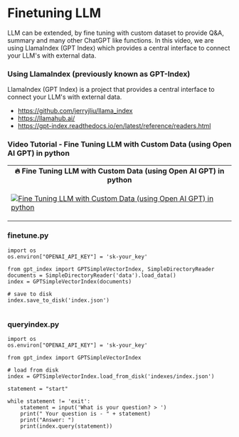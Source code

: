 # Finetuning LLM # 
LLM can be  extended, by fine tuning with custom dataset to provide Q&A, summary and many other ChatGPT like functions.  In this video, we are using LlamaIndex (GPT Index) which provides a central interface to connect your LLM's with external data. 

### Using LlamaIndex (previously known as GPT-Index)
LlamaIndex (GPT Index) is a project that provides a central interface to connect your LLM's with external data. 

- https://github.com/jerryjliu/llama_index
- https://llamahub.ai/
- https://gpt-index.readthedocs.io/en/latest/reference/readers.html


### Video Tutorial - Fine Tuning LLM with Custom Data (using Open AI GPT) in python
<table class="table table-striped table-bordered table-vcenter">
    <tr>
        <td align="center"><b>🔥&nbsp;Fine Tuning LLM with Custom Data (using Open AI GPT) in python</b></td>
    </tr>
    <tr>
        <td>
            <div>
                
[![Fine Tuning LLM with Custom Data (using Open AI GPT) in python](https://img.youtube.com/vi/6aOzoJKNLKQ/0.jpg)](https://www.youtube.com/watch?v=6aOzoJKNLKQ)

 </tr>
</table>

### finetune.py
```
import os
os.environ["OPENAI_API_KEY"] = 'sk-your_key'

from gpt_index import GPTSimpleVectorIndex, SimpleDirectoryReader
documents = SimpleDirectoryReader('data').load_data()
index = GPTSimpleVectorIndex(documents)

# save to disk
index.save_to_disk('index.json')


```

### queryindex.py
```
import os
os.environ["OPENAI_API_KEY"] = 'sk-your_key'

from gpt_index import GPTSimpleVectorIndex

# load from disk
index = GPTSimpleVectorIndex.load_from_disk('indexes/index.json')

statement = "start"

while statement != 'exit':
    statement = input('What is your question? > ')
    print(" Your question is - " + statement)
    print("Answer: ")
    print(index.query(statement))

```